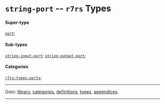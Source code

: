 

<a id='type__r7rs__string-port'></a>

# `string-port` -- `r7rs` Types


#### Super-type

[`port`](../../r7rs/types/port.md#type__r7rs__port);


#### Sub-types

[`string-input-port`](../../r7rs/types/string-input-port.md#type__r7rs__string-input-port);
[`string-output-port`](../../r7rs/types/string-output-port.md#type__r7rs__string-output-port);


#### Categories

[`r7rs:types-ports`](../../r7rs/categories/r7rs_3a_types-ports.md#category__r7rs__r7rs_3a_types-ports);

----

Goto: [library](../../r7rs/_index.md#library__r7rs), [categories](../../r7rs/categories/_index.md#toc__r7rs__categories), [definitions](../../r7rs/definitions/_index.md#toc__r7rs__definitions), [types](../../r7rs/types/_index.md#toc__r7rs__types), [appendices](../../r7rs/appendices/_index.md#toc__r7rs__appendices).

----

